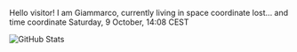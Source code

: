 Hello visitor! I am Giammarco, currently living in space coordinate lost... and time coordinate Saturday, 9 October, 14:08 CEST

![GitHub Stats](https://github-readme-stats.vercel.app/api?username=grcasanova)
